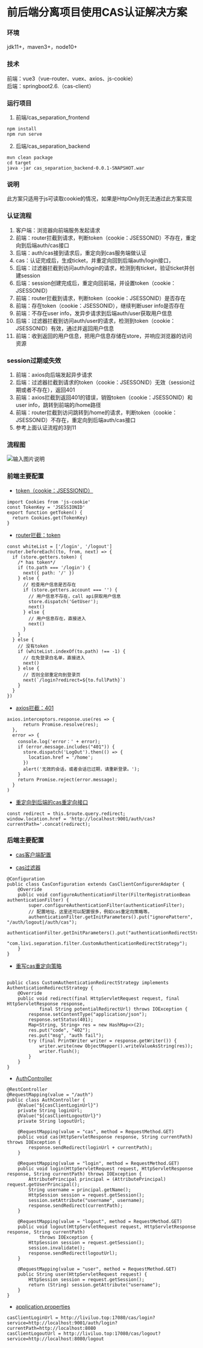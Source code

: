# 前后端分离项目使用CAS认证解决方案

### 环境
jdk11+，maven3+，node10+

### 技术
前端：vue3（vue-router、vuex、axios、js-cookie）  
后端：springboot2.6.（cas-client）

### 运行项目
1. 前端/cas_separation_frontend
```
npm install
npm run serve
```

2. 后端/cas_separation_backend
```
mvn clean package
cd target
java -jar cas_separation_backend-0.0.1-SNAPSHOT.war
```

### 说明
此方案只适用于js可读取cookie的情况，如果是HttpOnly则无法通过此方案实现

### 认证流程
1. 客户端：浏览器向前端服务发起请求
2. 前端：router拦截到请求，判断token（cookie：JSESSONID）不存在，重定向到后端auth/cas接口
3. 后端：auth/cas接到请求后，重定向到cas服务端做认证
4. cas：认证完成后，生成ticket，并重定向回到后端auth/login接口，
5. 后端：过滤器拦截到访问auth/login的请求，检测到有ticket，验证ticket并创建session
6. 后端：session创建完成后，重定向回前端，并设置token（cookie：JSESSONID）
7. 前端：router拦截到请求，判断token（cookie：JSESSONID）是否存在
8. 前端：存在token（cookie：JSESSONID），继续判断user info是否存在
9. 前端：不存在user info，发异步请求到后端auth/user获取用户信息
10. 后端：过滤器拦截到访问auth/user的请求，检测到token（cookie：JSESSONID）有效，通过并返回用户信息
11. 前端：收到返回的用户信息，把用户信息存储在store，并响应浏览器的访问资源

### session过期或失效
1. 前端：axios向后端发起异步请求
2. 后端：过滤器拦截到请求的token（cookie：JSESSONID）无效（session过期或者不存在），返回401
3. 前端：axios拦截到返回401的错误，销毁token（cookie：JSESSONID）和user info，跳转到前端的/home路径
4. 前端：router拦截到访问跳转到/home的请求，判断token（cookie：JSESSONID）不存在，重定向到后端auth/cas接口
5. 参考上面认证流程的3到11

### 流程图
![输入图片说明](%E5%9B%BE%E7%89%87.png)

### 前端主要配置
- [token（cookie：JSESSIONID）](https://gitee.com/liviluo/cas_separation/blob/master/cas_separation_frontend/src/auth/token.js)
```
import Cookies from 'js-cookie'
const TokenKey = 'JSESSIONID'
export function getToken() {
  return Cookies.get(TokenKey)
}
```

- [router拦截：token](https://gitee.com/liviluo/cas_separation/blob/master/cas_separation_frontend/src/auth/index.js)
```
const whiteList = ['/login', '/logout']
router.beforeEach((to, from, next) => {
  if (store.getters.token) {
    /* has token*/
    if (to.path === '/login') {
      next({ path: '/' })
    } else {
      // 检查用户信息是否存在
      if (store.getters.account === '') {
        // 用户信息不存在，call api获取用户信息
        store.dispatch('GetUser');
        next()
      } else {
        // 用户信息存在，直接进入
        next()
      }
    }
  } else {
    // 没有token
    if (whiteList.indexOf(to.path) !== -1) {
      // 在免登录白名单，直接进入
      next()
    } else {
      // 否则全部重定向到登录页
      next(`/login?redirect=${to.fullPath}`)
    }
  }
})
```

- [axios拦截：401](https://gitee.com/liviluo/cas_separation/blob/master/cas_separation_frontend/src/utils/request.js)
```
axios.interceptors.response.use(res => {
      return Promise.resolve(res);
  },
  error => {
    console.log('error：' + error);
    if (error.message.includes("401")) {
      store.dispatch('LogOut').then(() => {
        location.href = '/home';
      })
      alert('无效的会话，或者会话已过期，请重新登录。');
    }
    return Promise.reject(error.message);
  }
)
```

- [重定向到后端的cas重定向接口](https://gitee.com/liviluo/cas_separation/blob/master/cas_separation_frontend/src/views/auth/login.vue)
```
const redirect = this.$route.query.redirect;
window.location.href = 'http://localhost:9001/auth/cas?currentPath='.concat(redirect);
```

### 后端主要配置
- [cas客户端配置](https://gitee.com/liviluo/base_tools/tree/cas_client/)

- [cas过滤器](https://gitee.com/liviluo/cas_separation/blob/master/cas_separation_backend/src/main/java/com/livi/separation/filter/CasConfiguration.java)
```
@Configuration
public class CasConfiguration extends CasClientConfigurerAdapter {
	@Override
	public void configureAuthenticationFilter(FilterRegistrationBean authenticationFilter) {
		super.configureAuthenticationFilter(authenticationFilter);
		// 配置地址，这里还可以配置很多，例如cas重定向策略等。
		authenticationFilter.getInitParameters().put("ignorePattern", "/auth/logout|/auth/cas");
		authenticationFilter.getInitParameters().put("authenticationRedirectStrategyClass",
				"com.livi.separation.filter.CustomAuthenticationRedirectStrategy");
	}
}
```

- [重写cas重定向策略](https://gitee.com/liviluo/cas_separation/blob/master/cas_separation_backend/src/main/java/com/livi/separation/filter/CustomAuthenticationRedirectStrategy.java)
```

public class CustomAuthenticationRedirectStrategy implements AuthenticationRedirectStrategy {
	@Override
	public void redirect(final HttpServletRequest request, final HttpServletResponse response,
			final String potentialRedirectUrl) throws IOException {
		response.setContentType("application/json");
		response.setStatus(401);
		Map<String, String> res = new HashMap<>(2);
		res.put("code", "402");
		res.put("msg", "auth fail");
		try (final PrintWriter writer = response.getWriter()) {
			writer.write(new ObjectMapper().writeValueAsString(res));
			writer.flush();
		}
	}
}
```

- [AuthController](https://gitee.com/liviluo/cas_separation/blob/master/cas_separation_backend/src/main/java/com/livi/separation/controller/AuthController.java)
```
@RestController
@RequestMapping(value = "/auth")
public class AuthController {
	@Value("${casClientLoginUrl}")
	private String loginUrl;
	@Value("${casClientLogoutUrl}")
	private String logoutUrl;

	@RequestMapping(value = "cas", method = RequestMethod.GET)
	public void cas(HttpServletResponse response, String currentPath) throws IOException {
		response.sendRedirect(loginUrl + currentPath);
	}

	@RequestMapping(value = "login", method = RequestMethod.GET)
	public void login(HttpServletRequest request, HttpServletResponse response, String currentPath) throws IOException {
		AttributePrincipal principal = (AttributePrincipal) request.getUserPrincipal();
		String username = principal.getName();
		HttpSession session = request.getSession();
		session.setAttribute("username", username);
		response.sendRedirect(currentPath);
	}

	@RequestMapping(value = "logout", method = RequestMethod.GET)
	public void logout(HttpServletRequest request, HttpServletResponse response, String currentPath)
			throws IOException {
		HttpSession session = request.getSession();
		session.invalidate();
		response.sendRedirect(logoutUrl);
	}

	@RequestMapping(value = "user", method = RequestMethod.GET)
	public String user(HttpServletRequest request) {
		HttpSession session = request.getSession();
		return (String) session.getAttribute("username");
	}
}
```

-  [application.properties](https://gitee.com/liviluo/cas_separation/blob/master/cas_separation_backend/src/main/resources/application.properties)
```
casClientLoginUrl = http://liviluo.top:17080/cas/login?service=http://localhost:9001/auth/login?currentPath=http://localhost:8080
casClientLogoutUrl = http://liviluo.top:17080/cas/logout?service=http://localhost:8080/logout
```
